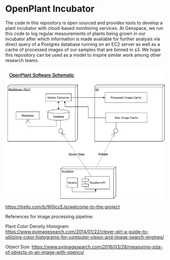 # OpenPlant Incubator

The code in this repository is open sourced and provides tools to develop a plant incubator with cloud-based monitoring services. At Genspace, we run this code to log regular measurements of plants being grown in our incubator after which information is made available for further analysis via direct query of a Postgres database running on an EC2 server as well as a cache of processed images of our samples that are binned in s3. We hope this repository can be used as a model to inspire similar work among other research teams.

![Software Schematic](./software_schematic.png)

https://trello.com/b/W0jccEJs/welcome-to-the-project

References for image processing pipeline:

Plant Color Density Histogram: https://www.pyimagesearch.com/2014/01/22/clever-girl-a-guide-to-utilizing-color-histograms-for-computer-vision-and-image-search-engines/

Object Size: https://www.pyimagesearch.com/2016/03/28/measuring-size-of-objects-in-an-image-with-opencv/
